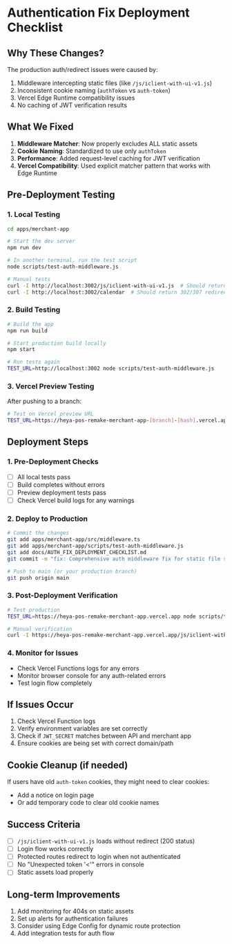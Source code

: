 # Authentication Fix Deployment Checklist

## Why These Changes?
The production auth/redirect issues were caused by:
1. Middleware intercepting static files (like `/js/iclient-with-ui-v1.js`)
2. Inconsistent cookie naming (`authToken` vs `auth-token`)
3. Vercel Edge Runtime compatibility issues
4. No caching of JWT verification results

## What We Fixed
1. **Middleware Matcher**: Now properly excludes ALL static assets
2. **Cookie Naming**: Standardized to use only `authToken`
3. **Performance**: Added request-level caching for JWT verification
4. **Vercel Compatibility**: Used explicit matcher pattern that works with Edge Runtime

## Pre-Deployment Testing

### 1. Local Testing
```bash
cd apps/merchant-app

# Start the dev server
npm run dev

# In another terminal, run the test script
node scripts/test-auth-middleware.js

# Manual tests
curl -I http://localhost:3002/js/iclient-with-ui-v1.js  # Should return 200
curl -I http://localhost:3002/calendar  # Should return 302/307 redirect to /login
```

### 2. Build Testing
```bash
# Build the app
npm run build

# Start production build locally
npm start

# Run tests again
TEST_URL=http://localhost:3002 node scripts/test-auth-middleware.js
```

### 3. Vercel Preview Testing
After pushing to a branch:
```bash
# Test on Vercel preview URL
TEST_URL=https://heya-pos-remake-merchant-app-[branch]-[hash].vercel.app node scripts/test-auth-middleware.js
```

## Deployment Steps

### 1. Pre-Deployment Checks
- [ ] All local tests pass
- [ ] Build completes without errors
- [ ] Preview deployment tests pass
- [ ] Check Vercel build logs for any warnings

### 2. Deploy to Production
```bash
# Commit the changes
git add apps/merchant-app/src/middleware.ts
git add apps/merchant-app/scripts/test-auth-middleware.js
git add docs/AUTH_FIX_DEPLOYMENT_CHECKLIST.md
git commit -m "fix: Comprehensive auth middleware fix for static file serving and Vercel compatibility"

# Push to main (or your production branch)
git push origin main
```

### 3. Post-Deployment Verification
```bash
# Test production
TEST_URL=https://heya-pos-remake-merchant-app.vercel.app node scripts/test-auth-middleware.js

# Manual verification
curl -I https://heya-pos-remake-merchant-app.vercel.app/js/iclient-with-ui-v1.js  # Should return 200
```

### 4. Monitor for Issues
- Check Vercel Functions logs for any errors
- Monitor browser console for any auth-related errors
- Test login flow completely

## If Issues Occur
1. Check Vercel Function logs
2. Verify environment variables are set correctly
3. Check if `JWT_SECRET` matches between API and merchant app
4. Ensure cookies are being set with correct domain/path

## Cookie Cleanup (if needed)
If users have old `auth-token` cookies, they might need to clear cookies:
- Add a notice on login page
- Or add temporary code to clear old cookie names

## Success Criteria
- [ ] `/js/iclient-with-ui-v1.js` loads without redirect (200 status)
- [ ] Login flow works correctly
- [ ] Protected routes redirect to login when not authenticated
- [ ] No "Unexpected token '<'" errors in console
- [ ] Static assets load properly

## Long-term Improvements
1. Add monitoring for 404s on static assets
2. Set up alerts for authentication failures
3. Consider using Edge Config for dynamic route protection
4. Add integration tests for auth flow
